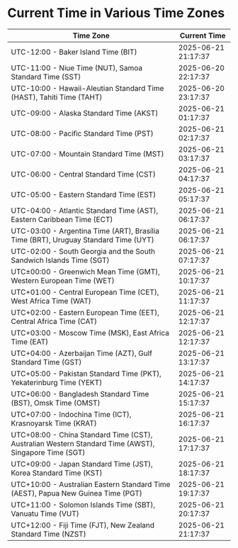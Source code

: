 # Current Time in Various Time Zones

| Time Zone | Current Time |
|-----------|--------------|
| UTC-12:00 - Baker Island Time (BIT) | 2025-06-21 21:17:37 |
| UTC-11:00 - Niue Time (NUT), Samoa Standard Time (SST) | 2025-06-20 22:17:37 |
| UTC-10:00 - Hawaii-Aleutian Standard Time (HAST), Tahiti Time (TAHT) | 2025-06-20 23:17:37 |
| UTC-09:00 - Alaska Standard Time (AKST) | 2025-06-21 01:17:37 |
| UTC-08:00 - Pacific Standard Time (PST) | 2025-06-21 02:17:37 |
| UTC-07:00 - Mountain Standard Time (MST) | 2025-06-21 03:17:37 |
| UTC-06:00 - Central Standard Time (CST) | 2025-06-21 04:17:37 |
| UTC-05:00 - Eastern Standard Time (EST) | 2025-06-21 05:17:37 |
| UTC-04:00 - Atlantic Standard Time (AST), Eastern Caribbean Time (ECT) | 2025-06-21 06:17:37 |
| UTC-03:00 - Argentina Time (ART), Brasília Time (BRT), Uruguay Standard Time (UYT) | 2025-06-21 06:17:37 |
| UTC-02:00 - South Georgia and the South Sandwich Islands Time (SGT) | 2025-06-21 07:17:37 |
| UTC±00:00 - Greenwich Mean Time (GMT), Western European Time (WET) | 2025-06-21 10:17:37 |
| UTC+01:00 - Central European Time (CET), West Africa Time (WAT) | 2025-06-21 11:17:37 |
| UTC+02:00 - Eastern European Time (EET), Central Africa Time (CAT) | 2025-06-21 12:17:37 |
| UTC+03:00 - Moscow Time (MSK), East Africa Time (EAT) | 2025-06-21 12:17:37 |
| UTC+04:00 - Azerbaijan Time (AZT), Gulf Standard Time (GST) | 2025-06-21 13:17:37 |
| UTC+05:00 - Pakistan Standard Time (PKT), Yekaterinburg Time (YEKT) | 2025-06-21 14:17:37 |
| UTC+06:00 - Bangladesh Standard Time (BST), Omsk Time (OMST) | 2025-06-21 15:17:37 |
| UTC+07:00 - Indochina Time (ICT), Krasnoyarsk Time (KRAT) | 2025-06-21 16:17:37 |
| UTC+08:00 - China Standard Time (CST), Australian Western Standard Time (AWST), Singapore Time (SGT) | 2025-06-21 17:17:37 |
| UTC+09:00 - Japan Standard Time (JST), Korea Standard Time (KST) | 2025-06-21 18:17:37 |
| UTC+10:00 - Australian Eastern Standard Time (AEST), Papua New Guinea Time (PGT) | 2025-06-21 19:17:37 |
| UTC+11:00 - Solomon Islands Time (SBT), Vanuatu Time (VUT) | 2025-06-21 20:17:37 |
| UTC+12:00 - Fiji Time (FJT), New Zealand Standard Time (NZST) | 2025-06-21 21:17:37 |
